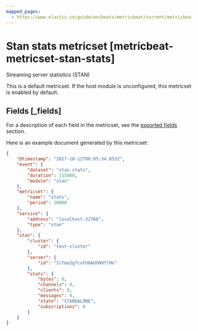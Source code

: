 ```yaml
---
mapped_pages:
  - https://www.elastic.co/guide/en/beats/metricbeat/current/metricbeat-metricset-stan-stats.html
---
```


<!-- This file is generated! See scripts/mage/docs_collector.go -->

# Stan stats metricset [metricbeat-metricset-stan-stats]

Streaming server statistics (STAN)

This is a default metricset. If the host module is unconfigured, this metricset is enabled by default.

## Fields [_fields]

For a description of each field in the metricset, see the [exported fields](/reference/metricbeat/exported-fields-stan.md) section.

Here is an example document generated by this metricset:

```json
{
    "@timestamp": "2017-10-12T08:05:34.853Z",
    "event": {
        "dataset": "stan.stats",
        "duration": 115000,
        "module": "stan"
    },
    "metricset": {
        "name": "stats",
        "period": 10000
    },
    "service": {
        "address": "localhost:32768",
        "type": "stan"
    },
    "stan": {
        "cluster": {
            "id": "test-cluster"
        },
        "server": {
            "id": "IcYma3g7cxFU6AUhN9flMe"
        },
        "stats": {
            "bytes": 0,
            "channels": 0,
            "clients": 0,
            "messages": 0,
            "state": "STANDALONE",
            "subscriptions": 0
        }
    }
}
```
